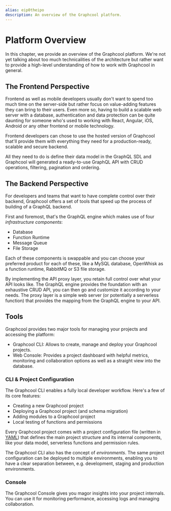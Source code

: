 ```yaml
---
alias: eip0theipo 
description: An overview of the Graphcool platform.
---
```


# Platform Overview

In  this chapter, we provide an overview of the Graphcool platform. We're not yet talking about too much technicalities of the architecture but rather want to provide a high-level understanding of how to work with Graphcool in general.

## The Frontend Perspective

Frontend as well as mobile developers usually don't want to spend too much time on the server-side but rather focus on value-adding features they can bring to their users. Even more so, having to build a scalable web server with a database, authentication and data protection can be quite daunting for someone who's used to working with React, Angular, iOS, Android or any other frontend or mobile technology.

Frontend developers can chose to use the hosted version of Graphcool that'll provide them with everything they need for a production-ready, scalable and secure backend.

All they need to do is define their data model in the GraphQL SDL and Graphcool will generated a ready-to-use GraphQL API with CRUD operations, filtering, pagination and ordering. 

## The Backend Perspective

For developers and teams that want to have complete control over their backend, Graphcool offers a set of tools that speed up the process of building of a GraphQL backend.

First and foremost, that's the GraphQL engine which makes use of four _infrastructure components_:

- Database
- Function Runtime
- Message Queue
- File Storage

Each of these components is swappable and you can choose your preferred product for each of these, like a MySQL database, OpenWhisk as a function runtime, RabbitMQ or S3 file storage.

By implementing the API proxy layer, you retain full control over what your API looks like. The GraphQL engine provides the foundation with an exhaustive CRUD API, you can then go and customize it according to your needs. The proxy layer is a simple web server (or potentially a serverless function) that provides the mapping from the GraphQL engine to your API.  


## Tools 

Graphcool provides two major tools for managing your projects and accessing the platform:

- Graphcool CLI: Allows to create, manage and deploy your Graphcool projects.
- Web Console: Provides a project dashboard with helpful metrics, monitoring and collaboration options as well as a straight view into the database.

### CLI & Project Configuration

The Graphcool CLI enables a fully local developer workflow. Here's a few of its core features:

- Creating a new Graphcool project
- Deploying a Graphcool project (and schema migration)
- Adding modules to a Graphcool project
- Local testing of functions and permissions

Every Graphcool project comes with a project configuration file (written in [YAML](https://en.wikipedia.org/wiki/YAML)) that defines the main project structure and its internal components, like your data model, serverless functions and permission rules.

The Graphcool CLI also has the concept of _environments_. The same project configuration can be deployed to multiple environments, enabling you to have a clear separation between, e.g. development, staging and production environments.

### Console

The Graphcool Console gives you magor insights into your project internals. You can use it for monitoring performance, accessing logs and managing collaboration. 









